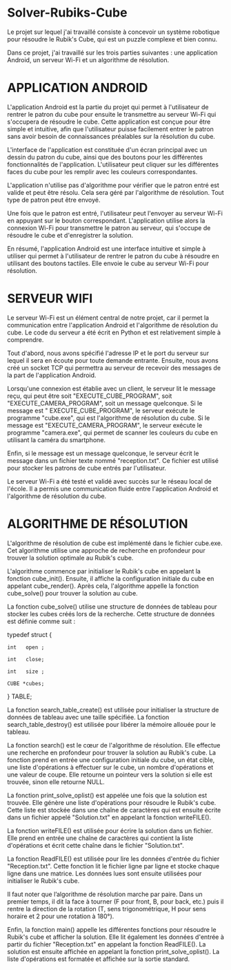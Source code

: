# Solver-Rubiks-Cube
Le projet sur lequel j'ai travaillé consiste à concevoir un système robotique pour résoudre le Rubik's Cube, qui est un puzzle complexe et bien connu.

Dans ce projet, j'ai travaillé sur les trois parties suivantes : une application Android, un serveur Wi-Fi et un algorithme de résolution.


# APPLICATION ANDROID

L'application Android est la partie du projet qui permet à l'utilisateur de rentrer le patron du cube pour ensuite le transmettre au serveur Wi-Fi qui s'occupera de résoudre le cube. Cette application est conçue pour être simple et intuitive, afin que l'utilisateur puisse facilement entrer le patron sans avoir besoin de connaissances préalables sur la résolution du cube.

L'interface de l'application est constituée d'un écran principal avec un dessin du patron du cube, ainsi que des boutons pour les différentes fonctionnalités de l'application. L'utilisateur peut cliquer sur les différentes faces du cube pour les remplir avec les couleurs correspondantes.

L'application n'utilise pas d'algorithme pour vérifier que le patron entré est valide et peut être résolu. Cela sera géré par l'algorithme de résolution. Tout type de patron peut être envoyé.

Une fois que le patron est entré, l'utilisateur peut l'envoyer au serveur Wi-Fi en appuyant sur le bouton correspondant. L'application utilise alors la connexion Wi-Fi pour transmettre le patron au serveur, qui s'occupe de résoudre le cube et d'enregistrer la solution.

En résumé, l'application Android est une interface intuitive et simple à utiliser qui permet à l'utilisateur de rentrer le patron du cube à résoudre en utilisant des boutons tactiles. Elle envoie le cube au serveur Wi-Fi pour résolution.


# SERVEUR WIFI

Le serveur Wi-Fi est un élément central de notre projet, car il permet la communication entre l'application Android et l'algorithme de résolution du cube. Le code du serveur a été écrit en Python et est relativement simple à comprendre.

Tout d'abord, nous avons spécifié l'adresse IP et le port du serveur sur lequel il sera en écoute pour toute demande entrante. Ensuite, nous avons créé un socket TCP qui permettra au serveur de recevoir des messages de la part de l'application Android.

Lorsqu'une connexion est établie avec un client, le serveur lit le message reçu, qui peut être soit "EXECUTE_CUBE_PROGRAM", soit "EXECUTE_CAMERA_PROGRAM", soit un message quelconque. Si le message est " EXECUTE_CUBE_PROGRAM", le serveur exécute le programme "cube.exe", qui est l'algorithme de résolution du cube. Si le message est "EXECUTE_CAMERA_PROGRAM", le serveur exécute le programme "camera.exe", qui permet de scanner les couleurs du cube en utilisant la caméra du smartphone.

Enfin, si le message est un message quelconque, le serveur écrit le message dans un fichier texte nommé "reception.txt". Ce fichier est utilisé pour stocker les patrons de cube entrés par l'utilisateur.

Le serveur Wi-Fi a été testé et validé avec succès sur le réseau local de l'école. Il a permis une communication fluide entre l'application Android et l'algorithme de résolution du cube.


# ALGORITHME DE RÉSOLUTION

L'algorithme de résolution de cube est implémenté dans le fichier cube.exe. Cet algorithme utilise une approche de recherche en profondeur pour trouver la solution optimale au Rubik's cube.

L'algorithme commence par initialiser le Rubik's cube en appelant la fonction cube_init(). Ensuite, il affiche la configuration initiale du cube en appelant cube_render(). Après cela, l'algorithme appelle la fonction cube_solve() pour trouver la solution au cube.

La fonction cube_solve() utilise une structure de données de tableau pour stocker les cubes créés lors de la recherche. Cette structure de données est définie comme suit :

typedef struct {

	int   open ;

	int   close;

	int   size ;

	CUBE *cubes;
} TABLE;

La fonction search_table_create() est utilisée pour initialiser la structure de données de tableau avec une taille spécifiée. La fonction search_table_destroy() est utilisée pour libérer la mémoire allouée pour le tableau.

La fonction search() est le cœur de l'algorithme de résolution. Elle effectue une recherche en profondeur pour trouver la solution au Rubik's cube. La fonction prend en entrée une configuration initiale du cube, un état cible, une liste d'opérations à effectuer sur le cube, un nombre d'opérations et une valeur de coupe. Elle retourne un pointeur vers la solution si elle est trouvée, sinon elle retourne NULL.

La fonction print_solve_oplist() est appelée une fois que la solution est trouvée. Elle génère une liste d'opérations pour résoudre le Rubik's cube. Cette liste est stockée dans une chaîne de caractères qui est ensuite écrite dans un fichier appelé "Solution.txt" en appelant la fonction writeFILE().

La fonction writeFILE() est utilisée pour écrire la solution dans un fichier. Elle prend en entrée une chaîne de caractères qui contient la liste d'opérations et écrit cette chaîne dans le fichier "Solution.txt".

La fonction ReadFILE() est utilisée pour lire les données d'entrée du fichier "Reception.txt". Cette fonction lit le fichier ligne par ligne et stocke chaque ligne dans une matrice. Les données lues sont ensuite utilisées pour initialiser le Rubik's cube.

Il faut noter que l’algorithme de résolution marche par paire. Dans un premier temps, il dit la face à tourner (F pour front, B, pour back, etc.) puis il rentre la direction de la rotation (T, sens trigonométrique, H pour sens horaire et 2 pour une rotation à 180°).

Enfin, la fonction main() appelle les différentes fonctions pour résoudre le Rubik's cube et afficher la solution. Elle lit également les données d'entrée à partir du fichier "Reception.txt" en appelant la fonction ReadFILE(). La solution est ensuite affichée en appelant la fonction print_solve_oplist(). La liste d'opérations est formatée et affichée sur la sortie standard.
